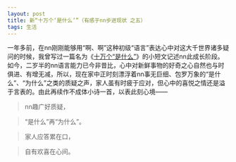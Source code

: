 ```yaml
---
layout: post
title: 新“十万个‘是什么’”（有感于nn步进现状 之五）
tags: 生活
---
```


一年多前，在nn刚刚能够用“啊、啊”这种初级“语言”表达心中对这大千世界诸多疑问的时候，我曾写过一篇名为《[十万个“是什么”](http://cpxxpc.github.io/2012-09-16-1/)》的小短文记述nn此成长阶段。如今，二岁半的nn语言能力已今非昔比，心中对新鲜事物的好奇之心自然也与时俱进、有增无减，所以，现在家中正时刻漂浮着nn事无巨细、包罗万象的“是什么”、“为什么”之类的质疑之声，家人虽有时疲于应对，但心中的喜悦之情还是溢于言表的。由此再续作不成体小诗一首，以表此刻心境——

> nn趣广好质疑，

> “是什么”再“为什么”。

> 家人应答累在口，

> 自有欢喜在心间。

